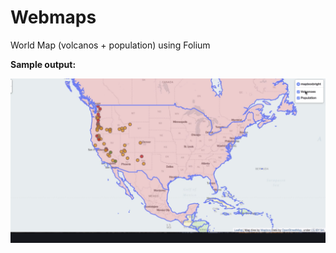# Webmaps
World Map (volcanos + population)  using Folium

<b>Sample output:</b>

![Screenshot](https://github.com/ycberrehouma/Webmaps/blob/master/Output-%20Screenshot-Sample.png)


